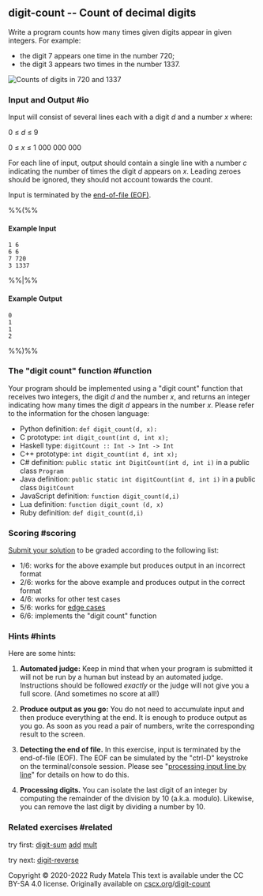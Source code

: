 digit-count -- Count of decimal digits
--------------------------------------

Write a program counts how many times given digits appear in given integers.
For example:

* the digit 7 appears one time in the number 720;
* the digit 3 appears two times in the number 1337.

![Counts of digits in 720 and 1337](/digit-count.svg)

### Input and Output  #io

Input will consist of several lines each with a digit _d_ and a number _x_ where:

0 ≤ _d_ ≤ 9

0 ≤ _x_ ≤ 1 000 000 000

For each line of input,
output should contain a single line
with a number _c_
indicating the number of times the digit _d_ appears on _x_.
Leading zeroes should be ignored,
they should not account towards the count.

Input is terminated by the [end-of-file (EOF)](#hints).

%%(%%

#### Example Input

	1 6
	6 6
	7 720
	3 1337

%%|%%

#### Example Output

	0
	1
	1
	2

%%)%%


### The "digit count" function  #function

Your program should be implemented using a "digit count" function
that receives two integers, the digit _d_ and the number _x_, and
returns an integer indicating how many times the digit _d_ appears in the number _x_.
Please refer to the information for the chosen language:

* Python definition:     `def digit_count(d, x):`
* C prototype:           `int digit_count(int d, int x);`
* Haskell type:          `digitCount :: Int -> Int -> Int`
* C++ prototype:         `int digit_count(int d, int x);`
* C# definition:         `public static int DigitCount(int d, int i)` in a public class `Program`
* Java definition:       `public static int digitCount(int d, int i)` in a public class `DigitCount`
* JavaScript definition: `function digit_count(d,i)`
* Lua definition:        `function digit_count (d, x)`
* Ruby definition:       `def digit_count(d,i)`


### Scoring  #scoring

[Submit your solution](/submit) to be graded according to the following list:

* 1/6: works for the above example but produces output in an incorrect format
* 2/6: works for the above example and produces output in the correct format
* 4/6: works for other test cases
* 5/6: works for [edge cases](https://cscx.org/faq#edge-cases)
* 6/6: implements the "digit count" function


### Hints  #hints

Here are some hints:

1. __Automated judge:__
	Keep in mind that when your program is submitted
	it will not be run by a human
	but instead by an automated judge.
	Instructions should be followed _exactly_
	or the judge will not give you a full score.
	(And sometimes no score at all!)

1. __Produce output as you go:__
	You do not need to accumulate input and then produce everything at the end.
	It is enough to produce output as you go.
	As soon as you read a pair of numbers,
	write the corresponding result to the screen.

1. __Detecting the end of file.__
	In this exercise, input is terminated by the end-of-file (EOF).
	The EOF can be simulated
	by the "ctrl-D" keystroke on the terminal/console session.
	Please see "[processing input line by line](https://cscx.org/programming#io-line)" for details on how to do this.

1. __Processing digits.__
	You can isolate the last digit of an integer by
	computing the remainder of the division by 10 (a.k.a. modulo).
	Likewise, you can remove the last digit by dividing a number by 10.


### Related exercises  #related

try first: [digit-sum](/digit-sum) [add](/add) [mult](/mult)

try next: [digit-reverse](/digit-reverse)


Copyright © 2020-2022  Rudy Matela
This text is available under the CC BY-SA 4.0 license.
Originally available on [cscx.org](https://cscx.org)/[digit-count](https://cscx.org/digit-count)
